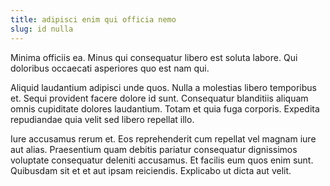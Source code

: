 ```yaml
---
title: adipisci enim qui officia nemo
slug: id nulla
---
```


Minima officiis ea. Minus qui consequatur libero est soluta labore. Qui doloribus occaecati asperiores quo est nam qui.

Aliquid laudantium adipisci unde quos. Nulla a molestias libero temporibus et. Sequi provident facere dolore id sunt. Consequatur blanditiis aliquam omnis cupiditate dolores laudantium. Totam et quia fuga corporis. Expedita repudiandae quia velit sed libero repellat illo.

Iure accusamus rerum et. Eos reprehenderit cum repellat vel magnam iure aut alias. Praesentium quam debitis pariatur consequatur dignissimos voluptate consequatur deleniti accusamus. Et facilis eum quos enim sunt. Quibusdam sit et et aut ipsam reiciendis. Explicabo ut dicta aut velit.
